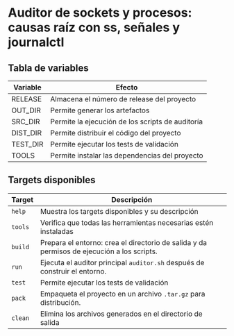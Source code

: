# Auditor de sockets y procesos: causas raíz con ss, señales y journalctl 

## Tabla de variables

| Variable       | Efecto                                     |
|----------------|-------------------------------------------------|
| RELEASE       | Almacena el número de release del proyecto               |
| OUT_DIR        | Permite generar los artefactos             |
| SRC_DIR     | Permite la ejecución de los scripts de auditoría   |
| DIST_DIR     | Permite distribuir el código del proyecto          |
| TEST_DIR       | Permite ejecutar los tests de validación        |
| TOOLS   | Permite instalar las dependencias del proyecto   |


## Targets disponibles

| Target       | Descripción                                     |
|----------------|-------------------------------------------------|
| ```help```       | Muestra los targets disponibles y su descripción  |
| ```tools```        |Verifica que todas las herramientas necesarias estén instaladas   |
| ```build```     | Prepara el entorno: crea el directorio de salida y da permisos de ejecución a los scripts. |
| ```run```     | Ejecuta el auditor principal ```auditor.sh``` después de construir el entorno.  |
| ```test```       | Permite ejecutar los tests de validación        |
| ```pack```   | Empaqueta el proyecto en un archivo ```.tar.gz``` para distribución.  |
| ```clean```   | Elimina los archivos generados en el directorio de salida  |